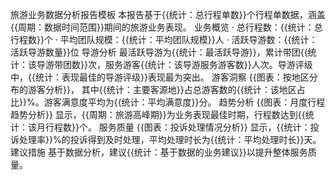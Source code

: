 旅游业务数据分析报告模板
本报告基于{{统计：总行程单数}}个行程单数据，涵盖{{周期：数据时间范围}}期间的旅游业务表现。
业务概览 · 总行程数：{{统计：总行程数}}个 · 平均团队规模：{{统计：平均团队规模}}人 · 活跃导游数：{{统计：活跃导游数量}}位
导游分析 最活跃导游为{{统计：最活跃导游}}，累计带团{{统计：该导游带团数}}次，服务游客{{统计：该导游服务游客数}}人次。导游评级中，{{统计：表现最佳的导游评级}}表现最为突出。
游客洞察 
{{图表：按地区分布的游客分析}}，
其中{{统计：主要客源地}}占总游客数的{{统计：该地区占比}}%。游客满意度平均为{{统计：平均满意度}}分。
趋势分析 {{图表：月度行程趋势分析}}
显示，{{周期：旅游高峰期}}为业务表现最佳时期，行程数达到{{统计：该月行程数}}个。
服务质量 {{图表：投诉处理情况分析}}
显示，{{统计：投诉处理率}}%的投诉得到及时处理，平均处理时长为{{统计：平均处理时长}}天。
建议措施 基于数据分析，建议{{统计：基于数据的业务建议}}以提升整体服务质量。